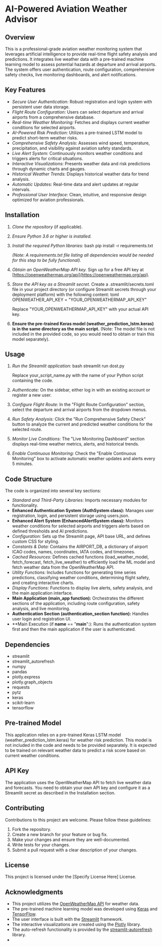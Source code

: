# AI-Powered Aviation Weather Advisor

## Overview

This is a professional-grade aviation weather monitoring system that leverages artificial intelligence to provide real-time flight safety analysis and predictions. It integrates live weather data with a pre-trained machine learning model to assess potential hazards at departure and arrival airports. The system offers user authentication, route configuration, comprehensive safety checks, live monitoring dashboards, and alert notifications.

## Key Features

* *Secure User Authentication:* Robust registration and login system with persistent user data storage.
* *Flight Route Configuration:* Users can select departure and arrival airports from a comprehensive database.
* *Real-time Weather Monitoring:* Fetches and displays current weather conditions for selected airports.
* *AI-Powered Risk Prediction:* Utilizes a pre-trained LSTM model to predict short-term weather risks.
* *Comprehensive Safety Analysis:* Assesses wind speed, temperature, precipitation, and visibility against aviation safety standards.
* *Live Alert System:* Continuously monitors weather conditions and triggers alerts for critical situations.
* *Interactive Visualizations:* Presents weather data and risk predictions through dynamic charts and gauges.
* *Historical Weather Trends:* Displays historical weather data for trend analysis.
* *Automatic Updates:* Real-time data and alert updates at regular intervals.
* *Professional User Interface:* Clean, intuitive, and responsive design optimized for aviation professionals.

## Installation

1.  *Clone the repository* (if applicable).
2.  *Ensure Python 3.6 or higher is installed.*
3.  *Install the required Python libraries:*
    bash
    pip install -r requirements.txt
    
    *(Note: A requirements.txt file listing all dependencies would be needed for this step to be fully functional).*
4.  *Obtain an OpenWeatherMap API key.* Sign up for a free API key at [https://openweathermap.org/api](https://openweathermap.org/api).
5.  *Store the API key as a Streamlit secret.* Create a .streamlit/secrets.toml file in your project directory (or configure Streamlit secrets through your deployment platform) with the following content:
    toml
    OPENWEATHER_API_KEY = "YOUR_OPENWEATHERMAP_API_KEY"
    
    Replace "YOUR_OPENWEATHERMAP_API_KEY" with your actual API key.
6.  **Ensure the pre-trained Keras model (weather_prediction_lstm.keras) is in the same directory as the main script.** (Note: The model file is not included in the provided code, so you would need to obtain or train this model separately).

## Usage

1.  *Run the Streamlit application:*
    bash
    streamlit run dost.py
    
    Replace your_script_name.py with the name of your Python script containing the code.
2.  *Authenticate:* On the sidebar, either log in with an existing account or register a new user.
3.  *Configure Flight Route:* In the "Flight Route Configuration" section, select the departure and arrival airports from the dropdown menus.
4.  *Run Safety Analysis:* Click the "Run Comprehensive Safety Check" button to analyze the current and predicted weather conditions for the selected route.
5.  *Monitor Live Conditions:* The "Live Monitoring Dashboard" section displays real-time weather metrics, alerts, and historical trends.
6.  *Enable Continuous Monitoring:* Check the "Enable Continuous Monitoring" box to activate automatic weather updates and alerts every 5 minutes.

## Code Structure

The code is organized into several key sections:

* *Standard and Third-Party Libraries:* Imports necessary modules for functionality.
* **Enhanced Authentication System (AuthSystem class):** Manages user registration, login, and persistent storage using users.json.
* **Enhanced Alert System (EnhancedAlertSystem class):** Monitors weather conditions for selected airports and triggers alerts based on defined thresholds and AI predictions.
* *Configuration:* Sets up the Streamlit page, API base URL, and defines custom CSS for styling.
* *Constants & Data:* Contains the AIRPORT_DB, a dictionary of airport ICAO codes, names, coordinates, IATA codes, and timezones.
* *Cached Resources:* Defines cached functions (load_weather_model, fetch_forecast, fetch_live_weather) to efficiently load the ML model and fetch weather data from the OpenWeatherMap API.
* *Utility Functions:* Includes functions for generating time series predictions, classifying weather conditions, determining flight safety, and creating interactive charts.
* *Display Functions:* Functions to display live alerts, safety analysis, and the main application interface.
* **Main Application (main_app function):** Orchestrates the different sections of the application, including route configuration, safety analysis, and live monitoring.
* **Authentication Section (authentication_section function):** Handles user login and registration UI.
* **Main Execution (if __name__ == "__main__":): Runs the authentication system first and then the main application if the user is authenticated.

## Dependencies

* streamlit
* streamlit_autorefresh
* numpy
* pandas
* plotly.express
* plotly.graph_objects
* requests
* pytz
* keras
* scikit-learn
* tensorflow

## Pre-trained Model

This application relies on a pre-trained Keras LSTM model (weather_prediction_lstm.keras) for weather risk prediction. This model is not included in the code and needs to be provided separately. It is expected to be trained on relevant weather data to predict a risk score based on current weather conditions.

## API Key

The application uses the OpenWeatherMap API to fetch live weather data and forecasts. You need to obtain your own API key and configure it as a Streamlit secret as described in the Installation section.

## Contributing

Contributions to this project are welcome. Please follow these guidelines:

1.  Fork the repository.
2.  Create a new branch for your feature or bug fix.
3.  Make your changes and ensure they are well-documented.
4.  Write tests for your changes.
5.  Submit a pull request with a clear description of your changes.

## License

This project is licensed under the [Specify License Here] License.

## Acknowledgments

* This project utilizes the [OpenWeatherMap API](https://openweathermap.org/api) for weather data.
* The pre-trained machine learning model was developed using [Keras](https://keras.io/) and [TensorFlow](https://www.tensorflow.org/).
* The user interface is built with the [Streamlit](https://streamlit.io/) framework.
* The interactive visualizations are created using the [Plotly](https://plotly.com/) library.
* The auto-refresh functionality is provided by the [streamlit-autorefresh](https://github.com/tvst/streamlit-autorefresh) library.
*
